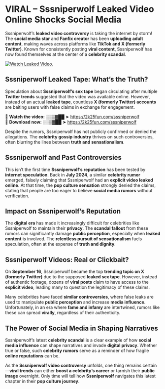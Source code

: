 # VIRAL – Sssniperwolf Leaked Video Online Shocks Social Media 

Sssniperwolf’s **leaked video controversy** is taking the internet by storm! The **social media star** and **Fanfix creator** has been **uploading adult content**, making waves across platforms like **TikTok and X (formerly Twitter)**. Known for consistently posting **viral content**, Sssniperwolf has now found themselves at the center of a **celebrity scandal**.  

[![Watch Leaked Video.](https://miro.medium.com/v2/resize:fit:828/format:webp/1*cilzJN44JGOrTw9NJCrNHA.gif "Watch Leaked Video")](https://2k25fun.com/sssniperwolf)

## **Sssniperwolf Leaked Tape: What’s the Truth?**  
Speculation about **Sssniperwolf’s sex tape** began circulating after multiple **Twitter trends** suggested that the video was available online. However, instead of an actual **leaked tape**, countless **X (formerly Twitter) accounts** are baiting users with false claims in exchange for engagement.  

🔹 **Watch the video:** ░░▒▓██ ➤ https://2k25fun.com/sssniperwolf  
🔹 **Download now:** ░░▒▓██ ➤ https://2k25fun.com/sssniperwolf  

Despite the rumors, Sssniperwolf has not publicly confirmed or denied the allegations. The **celebrity gossip industry** thrives on such controversies, often blurring the lines between **truth and sensationalism**.  

## **Sssniperwolf and Past Controversies**  
This isn’t the first time **Sssniperwolf’s reputation** has been tested by **internet speculation**. Back in **July 2024**, a similar **celebrity rumor** emerged, falsely claiming that Sssniperwolf had an **explicit video leaked online**. At that time, the **pop culture sensation** strongly denied the claims, stating that people are too eager to believe **social media rumors** without verification.  

## **Impact on Sssniperwolf’s Reputation**  
The **digital era** has made it increasingly difficult for celebrities like Sssniperwolf to maintain their **privacy**. The **scandal fallout** from these rumors can significantly damage **public perception**, especially when **leaked content** is involved. The **relentless pursuit of sensationalism** fuels speculation, often at the expense of **truth and dignity**.  

## **Sssniperwolf Videos: Real or Clickbait?**  
On **September 16**, Sssniperwolf became the top **trending topic on X (formerly Twitter)** due to the supposed **leaked sex tape**. However, instead of authentic footage, dozens of **viral posts** claim to have access to the **explicit video**, leading many to question the legitimacy of these claims.  

Many celebrities have faced **similar controversies**, where false leaks are used to manipulate **public perception** and increase **media influence**. Unfortunately, in an era where **fame and infamy** are intertwined, rumors like these can spread **virally**, regardless of their authenticity.  

## **The Power of Social Media in Shaping Narratives**  
Sssniperwolf’s latest **celebrity scandal** is a clear example of how **social media influence** can shape narratives and invade **digital privacy**. Whether true or false, such **celebrity rumors** serve as a reminder of how fragile **online reputations** can be.  

As the **Sssniperwolf video controversy** unfolds, one thing remains certain—**viral trends** can either **boost a celebrity’s career** or tarnish their **public image** overnight. Only time will tell how **Sssniperwolf** navigates this latest chapter in their **pop culture journey**. 